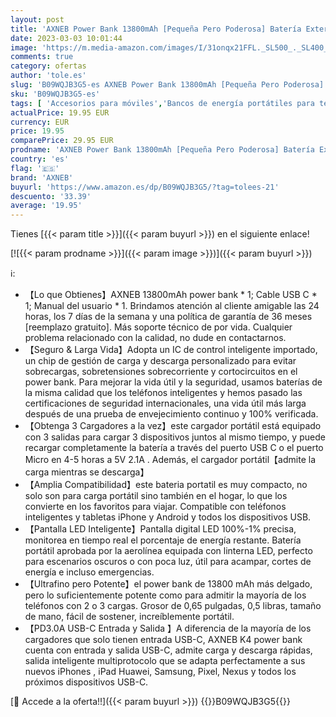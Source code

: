 ```yaml
---
layout: post
title: 'AXNEB Power Bank 13800mAh [Pequeña Pero Poderosa] Batería Externa USB C In & out 3A Cargador Portátil de Alta Velocidad con Linterna Batería Portátil para iPhone 14/13 Samsung Huawei Xiaomi etc.'
date: 2023-03-03 10:01:44
image: 'https://m.media-amazon.com/images/I/31onqx21FFL._SL500_._SL400_.jpg'
comments: true
category: ofertas
author: 'tole.es'
slug: 'B09WQJB3G5-es AXNEB Power Bank 13800mAh [Pequeña Pero Poderosa] Batería...'
sku: 'B09WQJB3G5-es'
tags: [ 'Accesorios para móviles','Bancos de energía portátiles para teléfonos móviles','Cargadores para móviles','Comunicación móvil y accesorios','Electrónica','axneb','iphone','🇪🇸', ]
actualPrice: 19.95 EUR
currency: EUR
price: 19.95
comparePrice: 29.95 EUR
prodname: 'AXNEB Power Bank 13800mAh [Pequeña Pero Poderosa] Batería Externa USB C In & out 3A Cargador Portátil de Alta Velocidad con Linterna Batería Portátil para iPhone 14/13 Samsung Huawei Xiaomi etc.'
country: 'es'
flag: '🇪🇸'
brand: 'AXNEB'
buyurl: 'https://www.amazon.es/dp/B09WQJB3G5/?tag=tolees-21'
descuento: '33.39'
average: '19.95'
---
```


Tienes [{{< param title >}}]({{< param buyurl >}}) en el siguiente enlace!

[![{{< param prodname >}}]({{< param image >}})]({{< param buyurl >}})

ℹ️:

- 【Lo que Obtienes】AXNEB 13800mAh power bank * 1; Cable USB C * 1; Manual del usuario * 1. Brindamos atención al cliente amigable las 24 horas, los 7 días de la semana y una política de garantía de 36 meses [reemplazo gratuito]. Más soporte técnico de por vida. Cualquier problema relacionado con la calidad, no dude en contactarnos.
- 【Seguro & Larga Vida】Adopta un IC de control inteligente importado, un chip de gestión de carga y descarga personalizado para evitar sobrecargas, sobretensiones sobrecorriente y cortocircuitos en el power bank. Para mejorar la vida útil y la seguridad, usamos baterías de la misma calidad que los teléfonos inteligentes y hemos pasado las certificaciones de seguridad internacionales, una vida útil más larga después de una prueba de envejecimiento continuo y 100% verificada.
- 【Obtenga 3 Cargadores a la vez】este cargador portátil está equipado con 3 salidas para cargar 3 dispositivos juntos al mismo tiempo, y puede recargar completamente la batería a través del puerto USB C o el puerto Micro en 4-5 horas a 5V 2.1A . Además, el cargador portátil【admite la carga mientras se descarga】
- 【Amplia Compatibilidad】este bateria portatil es muy compacto, no solo son para carga portátil sino también en el hogar, lo que los convierte en los favoritos para viajar. Compatible con teléfonos inteligentes y tabletas iPhone y Android y todos los dispositivos USB.
- 【Pantalla LED Inteligente】Pantalla digital LED 100%-1% precisa, monitorea en tiempo real el porcentaje de energía restante. Batería portátil aprobada por la aerolínea equipada con linterna LED, perfecto para escenarios oscuros o con poca luz, útil para acampar, cortes de energía e incluso emergencias.
- 【Ultrafino pero Potente】el power bank de 13800 mAh más delgado, pero lo suficientemente potente como para admitir la mayoría de los teléfonos con 2 o 3 cargas. Grosor de 0,65 pulgadas, 0,5 libras, tamaño de mano, fácil de sostener, increíblemente portátil.
- 【PD3.0A USB-C Entrada y Salida 】A diferencia de la mayoría de los cargadores que solo tienen entrada USB-C, AXNEB K4 power bank cuenta con entrada y salida USB-C, admite carga y descarga rápidas, salida inteligente multiprotocolo que se adapta perfectamente a sus nuevos iPhones , iPad Huawei, Samsung, Pixel, Nexus y todos los próximos dispositivos USB-C.

[🛒 Accede a la oferta!!]({{< param buyurl >}})
{{<world>}}B09WQJB3G5{{</world>}}
